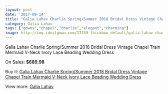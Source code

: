 ```yaml
---
layout: post
date: '2017-09-14'
title: "Galia Lahav Charlie Spring/Summer 2018 Bridal Dress Vintage Chapel Train Mermaid V-Neck Ivory Lace Beading Wedding Dress"
category: Galia Lahav
tags: ["gowns","chapel","charlie","elegant","charming"]
image: http://img.idealgown.com/17239-thickbox_default/galia-lahav-charlie-spring-summer-2018-bridal-dress-vintage-chapel-train-mermaid-v-neck-ivory-lace-beading-wedding-dress.jpg
---
```

Galia Lahav Charlie Spring/Summer 2018 Bridal Dress Vintage Chapel Train Mermaid V-Neck Ivory Lace Beading Wedding Dress

On Sales: **$689.98**
<a href="https://www.idealgown.com/en/galia-lahav/6791-galia-lahav-charlie-spring-summer-2018-bridal-dress-vintage-chapel-train-mermaid-v-neck-ivory-lace-beading-wedding-dress.html"><amp-img layout="responsive" width="600" height="600" src="//img.idealgown.com/17239-thickbox_default/galia-lahav-charlie-spring-summer-2018-bridal-dress-vintage-chapel-train-mermaid-v-neck-ivory-lace-beading-wedding-dress.jpg" alt="Galia Lahav Charlie Spring/Summer 2018 Bridal Dress Vintage Chapel Train Mermaid V-Neck Ivory Lace Beading Wedding Dress 0" /></a>
<a href="https://www.idealgown.com/en/galia-lahav/6791-galia-lahav-charlie-spring-summer-2018-bridal-dress-vintage-chapel-train-mermaid-v-neck-ivory-lace-beading-wedding-dress.html"><amp-img layout="responsive" width="600" height="600" src="//img.idealgown.com/17241-thickbox_default/galia-lahav-charlie-spring-summer-2018-bridal-dress-vintage-chapel-train-mermaid-v-neck-ivory-lace-beading-wedding-dress.jpg" alt="Galia Lahav Charlie Spring/Summer 2018 Bridal Dress Vintage Chapel Train Mermaid V-Neck Ivory Lace Beading Wedding Dress 1" /></a>
<a href="https://www.idealgown.com/en/galia-lahav/6791-galia-lahav-charlie-spring-summer-2018-bridal-dress-vintage-chapel-train-mermaid-v-neck-ivory-lace-beading-wedding-dress.html"><amp-img layout="responsive" width="600" height="600" src="//img.idealgown.com/17240-thickbox_default/galia-lahav-charlie-spring-summer-2018-bridal-dress-vintage-chapel-train-mermaid-v-neck-ivory-lace-beading-wedding-dress.jpg" alt="Galia Lahav Charlie Spring/Summer 2018 Bridal Dress Vintage Chapel Train Mermaid V-Neck Ivory Lace Beading Wedding Dress 2" /></a>

Buy it: [Galia Lahav Charlie Spring/Summer 2018 Bridal Dress Vintage Chapel Train Mermaid V-Neck Ivory Lace Beading Wedding Dress](https://www.idealgown.com/en/galia-lahav/6791-galia-lahav-charlie-spring-summer-2018-bridal-dress-vintage-chapel-train-mermaid-v-neck-ivory-lace-beading-wedding-dress.html "Galia Lahav Charlie Spring/Summer 2018 Bridal Dress Vintage Chapel Train Mermaid V-Neck Ivory Lace Beading Wedding Dress")

View more: [Galia Lahav](https://www.idealgown.com/en/114-galia-lahav "Galia Lahav")